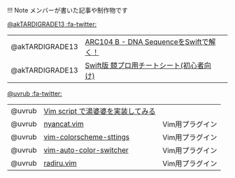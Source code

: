 !!! Note
    メンバーが書いた記事や制作物です  
  
[@akTARDIGRADE13 :fa-twitter:](https://twitter.com/tardigr04432373)

||||
|---|---|---|
|@akTARDIGRADE13|[ARC104 B - DNA SequenceをSwiftで解く！](https://qiita.com/TARDIGRADE/items/37bba2ed25ab12c3b040)||
|@akTARDIGRADE13|[Swift版 競プロ用チートシート(初心者向け)](https://qiita.com/TARDIGRADE/items/71b0a774d7f22418fdf5)||


[@uvrub :fa-twitter:](https://twitter.com/uvrub)

||||
|---|---|---|
|@uvrub|[Vim script で湯婆婆を実装してみる](https://qiita.com/peony/items/52d9d04b004bd9a5e62b)|
|@uvrub|[nyancat.vim](https://github.com/kato-k/nyancat.vim)|Vim用プラグイン|
|@uvrub|[vim-colorscheme-sttings](https://github.com/kato-k/vim-colorscheme-settings)|Vim用プラグイン|
|@uvrub|[vim-auto-color-switcher](https://github.com/kato-k/vim-auto-color-switcher)|Vim用プラグイン|
|@uvrub|[radiru.vim](https://github.com/kato-k/radiru.vim)|Vim用プラグイン|
